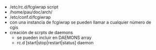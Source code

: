 *   /etc/rc.d/fcgiwrap script
*   /home/pau/doc/arch/<plantilla>
*   /etc/conf.d/fcgiwrap
*   con una instancia de fcgiwrap se pueden llamar a cualquier número de cgis
*   creación de scrpts de daemons
    *   se pueden incluir en DAEMONS array
    *   rc.d [start|stop|restart|status] daemon
